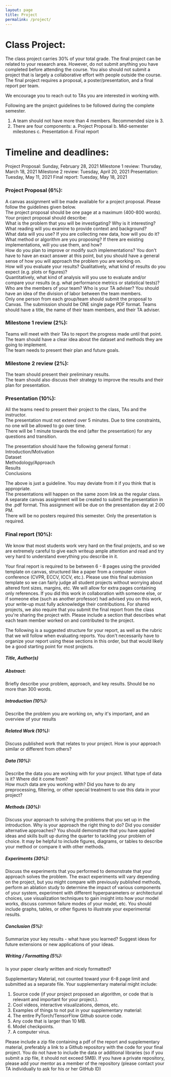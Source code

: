 ```yaml
---
layout: page
title: Project
permalink: /project/
---
```

# Class Project:
The class project carries 30% of your total grade. The final project can be related to your research area. However, do not submit anything you have completed before attending the course. You also should not submit a project that is largely a collaborative effort with people outside the course. The final project requires a proposal, a poster/presentation, and a final report per team.

We encourage you to reach out to TAs you are interested in working with. 

Following are the project guidelines to be followed during the complete semester.
1. A team should not have more than 4 members. Recommended size is 3.
2. There are four components: a. Project Proposal b. Mid-semester milestones c. Presentation d. Final report

# Timeline and deadlines:
Project Proposal: Sunday, February 28, 2021
Milestone 1 review: Thursday, March 18, 2021
Milestone 2 review: Tuesday, April 20, 2021
Presentation: Tuesday, May 11, 2021
Final report: Tuesday, May 18, 2021


### Project Proposal (6%):
A canvas assignment will be made available for a project proposal. Please follow the guidelines given below.  
The project proposal should be one page at a maximum (400-800 words). Your project proposal should describe:  
What is the problem that you will be investigating? Why is it interesting?  
What reading will you examine to provide context and background?  
What data will you use? If you are collecting new data, how will you do it?  
What method or algorithm are you proposing? If there are existing implementations, will you use them, and how?  
How do you plan to improve or modify such implementations? You don't have to have an exact answer at this point, but you should have a general sense of how you will approach the problem you are working on.  
How will you evaluate your results? Qualitatively, what kind of results do you expect (e.g. plots or figures)?  
Quantitatively, what kind of analysis will you use to evaluate and/or compare your results (e.g. what performance metrics or statistical tests)?  
Who are the members of your team? Who is your TA adviser? You should have an idea of the division of labor between the team members.  
Only one person from each group/team should submit the proposal to Canvas. The submission should be ONE single page PDF format. Teams should have a title, the name of their team members, and their TA adviser.  

### Milestone 1 review (2%):  
Teams will meet with their TAs to report the progress made until that point.  
The team should have a clear idea about the dataset and methods they are going to implement.  
The team needs to present their plan and future goals.  

### Milestone 2 review (2%):  
The team should present their preliminary results.  
The team should also discuss their strategy to improve the results and their plan for presentation.  

### Presentation (10%):  
All the teams need to present their project to the class, TAs and the instructor.  
The presentation must not extend over 5 minutes. Due to time constraints, no one will be allowed to go over time.  
There will be 1 minute towards the end (after the presentation) for any questions and transition.  

The presentation should have the following general format :  
Introduction/Motivation   
Dataset  
Methodology/Approach  
Results  
Conclusions  

The above is just a guideline. You may deviate from it if you think that is appropriate.  
The presentations will happen on the same zoom link as the regular class.  
A separate canvas assignment will be created to submit the presentation in the .pdf format. This assignment will be due on the presentation day at 2:00 PM.  
There will be no posters required this semester. Only the presentation is required.  

### Final report (10%):  
We know that most students work very hard on the final projects, and so we are extremely careful to give each writeup ample attention and read and try very hard to understand everything you describe in it.  

Your final report is required to be between 6 - 8 pages using the provided template on canvas, structured like a paper from a computer vision conference (CVPR, ECCV, ICCV, etc.). Please use this final submission template so we can fairly judge all student projects without worrying about altered font sizes, margins, etc. We will allow for extra pages containing only references. If you did this work in collaboration with someone else, or if someone else (such as another professor) had advised you on this work, your write-up must fully acknowledge their contributions. For shared projects, we also require that you submit the final report from the class you're sharing the project with. Please include a section that describes what each team member worked on and contributed to the project.  

The following is a suggested structure for your report, as well as the rubric that we will follow when evaluating reports. You don't necessarily have to organize your report using these sections in this order, but that would likely be a good starting point for most projects.  

##### Title, Author(s)  
##### Abstract: 
Briefly describe your problem, approach, and key results. Should be no more than 300 words.  
##### Introduction (10%): 
Describe the problem you are working on, why it's important, and an overview of your results  
##### Related Work (10%): 
Discuss published work that relates to your project. How is your approach similar or different from others?  
##### Data (10%): 
Describe the data you are working with for your project. What type of data is it? Where did it come from?   
How much data are you working with? Did you have to do any preprocessing, filtering, or other special treatment to use this data in your project?  
##### Methods (30%): 
Discuss your approach to solving the problems that you set up in the introduction. Why is your approach the right thing to do? Did you consider alternative approaches? You should demonstrate that you have applied ideas and skills built up during the quarter to tackling your problem of choice. It may be helpful to include figures, diagrams, or tables to describe your method or compare it with other methods.  
##### Experiments (30%): 
Discuss the experiments that you performed to demonstrate that your approach solves the problem. The exact experiments will vary depending on the project, but you might compare with previously published methods, perform an ablation study to determine the impact of various components of your system, experiment with different hyperparameters or architectural choices, use visualization techniques to gain insight into how your model works, discuss common failure modes of your model, etc. You should include graphs, tables, or other figures to illustrate your experimental results.  
##### Conclusion (5%):  
Summarize your key results - what have you learned? Suggest ideas for future extensions or new applications of your ideas.  
##### Writing / Formatting (5%):  
Is your paper clearly written and nicely formatted?  
  
Supplementary Material, not counted toward your 6-8 page limit and submitted as a separate file. Your supplementary material might include:  
1. Source code (if your project proposed an algorithm, or code that is relevant and important for your project.).  
2. Cool videos, interactive visualizations, demos, etc.  
3. Examples of things to not put in your supplementary material:  
4. The entire PyTorch/TensorFlow Github source code.  
5. Any code that is larger than 10 MB.  
6. Model checkpoints.  
7. A computer virus. 
   
Please include a zip file containing a pdf of the report and supplementary material, preferably a link to a Github repository with the code for your final project. You do not have to include the data or additional libraries (so if you submit a zip file, it should not exceed 5MB). If you have a private repository, please add your mentor as a member of the repository (please contact your TA individually to ask for his or her GitHub ID)  
